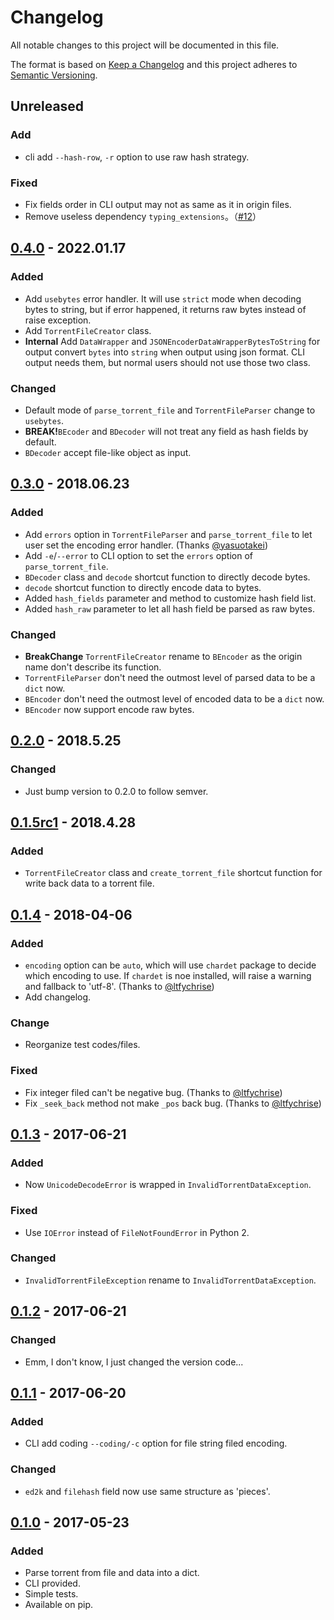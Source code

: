 # Changelog

All notable changes to this project will be documented in this file.

The format is based on [Keep a Changelog](http://keepachangelog.com/en/1.0.0/)
and this project adheres to [Semantic Versioning](http://semver.org/spec/v2.0.0.html).

## Unreleased

### Add

- cli add `--hash-row`, `-r` option to use raw hash strategy.

### Fixed

- Fix fields order in CLI output may not as same as it in origin files.
- Remove useless dependency `typing_extensions`。（[#12](https://github.com/7sDream/torrent_parser/pull/12)）

## [0.4.0] - 2022.01.17

### Added

- Add `usebytes` error handler. It will use `strict` mode when decoding bytes to string, but if error happened, it returns raw bytes instead of raise exception.
- Add `TorrentFileCreator` class.
- **Internal** Add `DataWrapper` and `JSONEncoderDataWrapperBytesToString` for output convert `bytes` into `string` when output using json format. CLI output needs them, but normal users should not use those two class.

### Changed

- Default mode of `parse_torrent_file` and `TorrentFileParser` change to `usebytes`.
- **BREAK!**`BEcoder` and `BDecoder` will not treat any field as hash fields by default.
- `BDecoder` accept file-like object as input.

## [0.3.0] - 2018.06.23

### Added

- Add `errors` option in `TorrentFileParser` and `parse_torrent_file` to let user set the encoding error handler. (Thanks [@yasuotakei])
- Add `-e`/`--error` to CLI option to set the `errors` option of `parse_torrent_file`.
- `BDecoder` class and `decode` shortcut function to directly decode bytes.
- `decode` shortcut function to directly encode data to bytes.
- Added `hash_fields` parameter and method to customize hash field list.
- Added `hash_raw` parameter to let all hash field be parsed as raw bytes.

### Changed

- **BreakChange** `TorrentFileCreator` rename to `BEncoder` as the origin name don't describe its function.
- `TorrentFileParser` don't need the outmost level of parsed data to be a `dict` now.
- `BEncoder` don't need the outmost level of encoded data to be a `dict` now.
- `BEncoder` now support encode raw bytes.

## [0.2.0] - 2018.5.25

### Changed

- Just bump version to 0.2.0 to follow semver.

## [0.1.5rc1] - 2018.4.28

### Added

- `TorrentFileCreator` class and `create_torrent_file` shortcut function for write back data to a torrent file.

## [0.1.4] - 2018-04-06

### Added

- `encoding` option can be `auto`, which will use `chardet` package to decide which encoding to use. If `chardet` is noe installed, will raise a warning and fallback to 'utf-8'. (Thanks to [@ltfychrise])
- Add changelog.

### Change

- Reorganize test codes/files.

### Fixed

- Fix integer filed can't be negative bug. (Thanks to [@ltfychrise])
- Fix `_seek_back` method not make `_pos` back bug. (Thanks to [@ltfychrise])

## [0.1.3] - 2017-06-21

### Added

- Now `UnicodeDecodeError` is wrapped in `InvalidTorrentDataException`.

### Fixed

- Use `IOError` instead of `FileNotFoundError` in Python 2.

### Changed

- `InvalidTorrentFileException` rename to `InvalidTorrentDataException`.

## [0.1.2] - 2017-06-21

### Changed

- Emm, I don't know, I just changed the version code...

## [0.1.1] - 2017-06-20

### Added

- CLI add coding `--coding/-c` option for file string filed encoding.

### Changed

- `ed2k` and `filehash` field now use same structure as 'pieces'.

## [0.1.0] - 2017-05-23

### Added

- Parse torrent from file and data into a dict.
- CLI provided.
- Simple tests.
- Available on pip.

[@ltfychrise]: https://github.com/ltfychrise
[@yasuotakei]: https://github.com/yasuotakei
[Unreleased]: https://github.com/7sDream/torrent_parser/compare/v0.3.0...HEAD
[0.4.0]: https://github.com/7sDream/torrent_parser/compare/v0.3.0...v0.4.0
[0.3.0]: https://github.com/7sDream/torrent_parser/compare/v0.2.0...v0.3.0
[0.2.0]: https://github.com/7sDream/torrent_parser/compare/v0.1.5rc1...v0.2.0
[0.1.5rc1]: https://github.com/7sDream/torrent_parser/compare/v0.1.4...v0.1.5rc1
[0.1.4]: https://github.com/7sDream/torrent_parser/compare/v0.1.3...v0.1.4
[0.1.3]: https://github.com/7sDream/torrent_parser/compare/v0.1.2...v0.1.3
[0.1.2]: https://github.com/7sDream/torrent_parser/compare/v0.1.1...v0.1.2
[0.1.1]: https://github.com/7sDream/torrent_parser/compare/v0.1.0...v0.1.1
[0.1.0]: https://github.com/7sDream/torrent_parser/tree/v0.1.0
